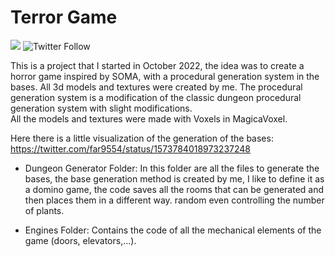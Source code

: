 # Terror Game
<p align="left">
  <img src="https://img.shields.io/badge/STATUS-EN%20DESAROLLO-green">
  <img alt="Twitter Follow" src="https://img.shields.io/twitter/follow/far9554?style=social">
</p>


This is a project that I started in October 2022, the idea was to create a horror game inspired by SOMA, with a procedural generation system in the bases. All 3d models and textures were created by me. The procedural generation system is a modification of the classic dungeon procedural generation system with slight modifications.
<br>
All the models and textures were made with Voxels in MagicaVoxel.

Here there is a little visualization of the generation of the bases:
https://twitter.com/far9554/status/1573784018973237248

 - Dungeon Generator Folder:
In this folder are all the files to generate the bases, the base generation method is created by me, I like to define it as a domino game, the code saves all the rooms that can be generated and then places them in a different way. random even controlling the number of plants.

- Engines Folder:
Contains the code of all the mechanical elements of the game (doors, elevators,...).
